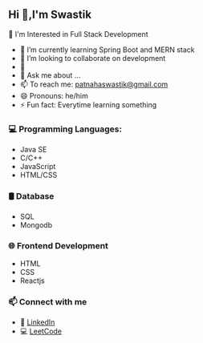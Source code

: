 ## Hi 👋,I'm Swastik 


  👀 I'm Interested in Full Stack Development
- 🌱 I’m currently learning Spring Boot and MERN stack
- 👯 I’m looking to collaborate on development
- 🤔 
- 💬 Ask me about ...
- 📫 To reach me: [patnahaswastik@gmail.com](mailto:patnahaswastik@gmail.com)
- 😄 Pronouns: he/him
- ⚡ Fun fact: Everytime learning something

 
### 💻 Programming Languages:
- Java SE
- C/C++
- JavaScript
- HTML/CSS


### 🛢 Database
- SQL
- Mongodb


### 🌐 Frontend Development
- HTML
- CSS
- Reactjs


### 📫 Connect with me 
- 💼 [LinkedIn](https://linkedin.com/in/swastik-patnaha-03318629)
- 💻 [LeetCode](https://leetcode.com/swastikdada)
